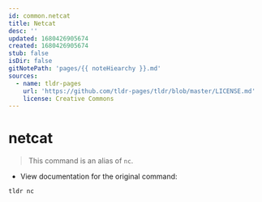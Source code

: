```yaml
---
id: common.netcat
title: Netcat
desc: ''
updated: 1680426905674
created: 1680426905674
stub: false
isDir: false
gitNotePath: 'pages/{{ noteHiearchy }}.md'
sources:
  - name: tldr-pages
    url: 'https://github.com/tldr-pages/tldr/blob/master/LICENSE.md'
    license: Creative Commons
---
```

# netcat

> This command is an alias of `nc`.

- View documentation for the original command:

`tldr nc`

